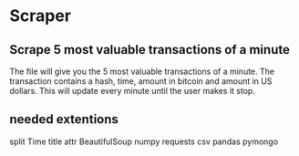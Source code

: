 # Scraper

## Scrape 5 most valuable transactions of a minute
The file will give you the 5 most valuable transactions of a minute. The transaction contains a hash, time, amount in bitcoin and amount in US dollars. This will update every minute until the user makes it stop.

## needed extentions
split
Time
title
attr
BeautifulSoup
numpy 
requests
csv
pandas
pymongo